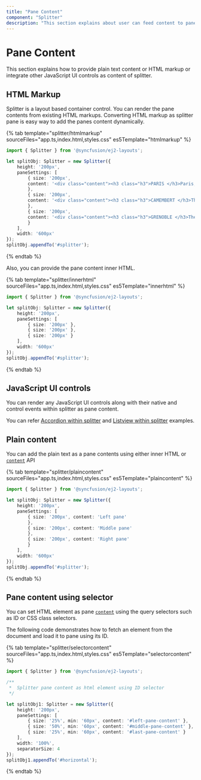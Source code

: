 ```yaml
---
title: "Pane Content"
component: "Splitter"
description: "This section explains about user can feed content to pane as plain text content or HTML markup or integrate other JavaScript UI controls."
---
```


# Pane Content

This section explains how to provide plain text content or HTML markup or integrate other JavaScript UI controls as content of splitter.

## HTML Markup

Splitter is a layout based container control. You can render the pane contents from existing HTML markups. Converting HTML markup as splitter pane is easy way to add the panes content dynamically.

{% tab template="splitter/htmlmarkup" sourceFiles="app.ts,index.html,styles.css" es5Template="htmlmarkup" %}

```typescript
import { Splitter } from '@syncfusion/ej2-layouts';

let splitObj: Splitter = new Splitter({
    height: '200px',
    paneSettings: [
        { size: '200px',
        content: '<div class="content"><h3 class="h3">PARIS </h3>Paris, the city of lights and love - this short guide is full of ideas for how to make the most of the romanticism...</div>'
        },
        { size: '200px',
        content: '<div class="content"><h3 class="h3">CAMEMBERT </h3>The village in the Orne département of Normandy where the famous French cheese is originated from.</div>'
        },
        { size: '200px',
        content: '<div class="content"><h3 class="h3">GRENOBLE </h3>The capital city of the French Alps and a major scientific center surrounded by many ski resorts, host of the Winter Olympics in 1968.</div>'
        }
    ],
    width: '600px'
});
splitObj.appendTo('#splitter');

```

{% endtab %}

Also, you can provide the pane content inner HTML.

{% tab template="splitter/innerhtml" sourceFiles="app.ts,index.html,styles.css" es5Template="innerhtml" %}

```typescript
import { Splitter } from '@syncfusion/ej2-layouts';

let splitObj: Splitter = new Splitter({
    height: '200px',
    paneSettings: [
        { size: '200px' },
        { size: '200px' },
        { size: '200px' }
    ],
    width: '600px'
});
splitObj.appendTo('#splitter');

```

{% endtab %}

## JavaScript UI controls

You can render any JavaScript UI controls along with their native and control events within splitter as pane content.

You can refer [Accordion within splitter](https://ej2.syncfusion.com/demos/#/material/splitter/accordion-navigation-menu.html) and [Listview within splitter](https://ej2.syncfusion.com/demos/#/material/splitter/details-view.html) examples.

## Plain content

You can add the plain text as a pane contents using either inner HTML or [`content`](../api/splitter/panePropertiesModel/#content) API

{% tab template="splitter/plaincontent" sourceFiles="app.ts,index.html,styles.css" es5Template="plaincontent" %}

```typescript
import { Splitter } from '@syncfusion/ej2-layouts';

let splitObj: Splitter = new Splitter({
    height: '200px',
    paneSettings: [
        { size: '200px', content: 'Left pane'
        },
        { size: '200px', content: 'Middle pane'
        },
        { size: '200px', content: 'Right pane'
        }
    ],
    width: '600px'
});
splitObj.appendTo('#splitter');

```

{% endtab %}

## Pane content using selector

You can set HTML element as pane [`content`](../api/splitter/panePropertiesModel/#content) using the query selectors such as ID or CSS class selectors.

The following code demonstrates how to fetch an element from the document and load it to pane using its ID.

{% tab template="splitter/selectorcontent" sourceFiles="app.ts,index.html,styles.css" es5Template="selectorcontent" %}

```typescript
import { Splitter } from '@syncfusion/ej2-layouts';

/**
 *  Splitter pane content as html element using ID selector
 */

let splitObj1: Splitter = new Splitter({
    height: '200px',
    paneSettings: [
        { size: '25%', min: '60px', content: '#left-pane-content' },
        { size: '50%', min: '60px', content: '#middle-pane-content' },
        { size: '25%', min: '60px', content: '#last-pane-content' }
    ],
    width: '100%',
    separatorSize: 4
});
splitObj1.appendTo('#horizontal');

```

{% endtab %}